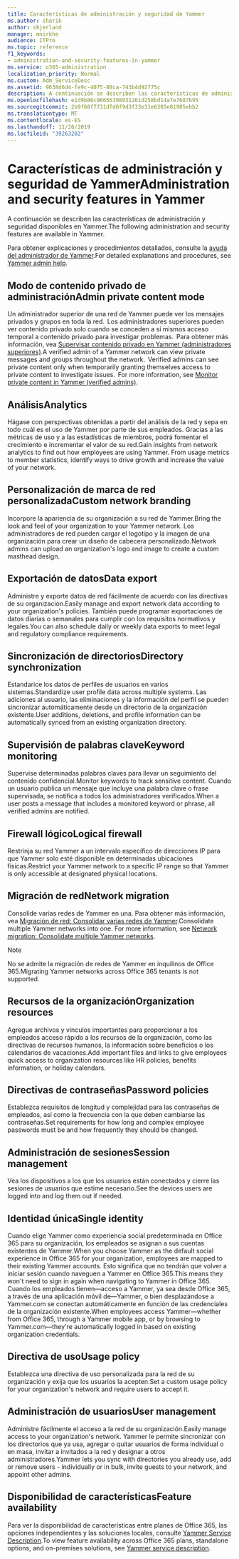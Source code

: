 ```yaml
---
title: Características de administración y seguridad de Yammer
ms.author: sharik
author: skjerland
manager: mnirkhe
audience: ITPro
ms.topic: reference
f1_keywords:
- administration-and-security-features-in-yammer
ms.service: o365-administration
localization_priority: Normal
ms.custom: Adm_ServiceDesc
ms.assetid: 9638d6d4-fe9c-4075-88ca-743b4d92775c
description: A continuación se describen las características de administración y seguridad disponibles en Yammer.
ms.openlocfilehash: e1d9b86c96665398931261d258bd14a7e7687b95
ms.sourcegitcommit: 2b9f68f7731dfd6f9d3f33e31e6303e81985ebb2
ms.translationtype: MT
ms.contentlocale: es-ES
ms.lasthandoff: 11/26/2019
ms.locfileid: "39263202"
---
```

# <a name="administration-and-security-features-in-yammer"></a><span data-ttu-id="2926b-103">Características de administración y seguridad de Yammer</span><span class="sxs-lookup"><span data-stu-id="2926b-103">Administration and security features in Yammer</span></span>

<span data-ttu-id="2926b-104">A continuación se describen las características de administración y seguridad disponibles en Yammer.</span><span class="sxs-lookup"><span data-stu-id="2926b-104">The following administration and security features are available in Yammer.</span></span>
  
<span data-ttu-id="2926b-105">Para obtener explicaciones y procedimientos detallados, consulte la [ayuda del administrador de Yammer](https://go.microsoft.com/fwlink/?LinkId=869688).</span><span class="sxs-lookup"><span data-stu-id="2926b-105">For detailed explanations and procedures, see [Yammer admin help](https://go.microsoft.com/fwlink/?LinkId=869688).</span></span>

## <a name="admin-private-content-mode"></a><span data-ttu-id="2926b-106">Modo de contenido privado de administración</span><span class="sxs-lookup"><span data-stu-id="2926b-106">Admin private content mode</span></span>

<span data-ttu-id="2926b-p101">Un administrador superior de una red de Yammer puede ver los mensajes privados y grupos en toda la red.  Los administradores superiores pueden ver contenido privado solo cuando se conceden a sí mismos acceso temporal a contenido privado para investigar problemas.  Para obtener más información, vea [Supervisar contenido privado en Yammer (administradores superiores)](https://go.microsoft.com/fwlink/?LinkId=627479).</span><span class="sxs-lookup"><span data-stu-id="2926b-p101">A verified admin of a Yammer network can view private messages and groups throughout the network.  Verified admins can see private content only when temporarily granting themselves access to private content to investigate issues.  For more information, see [Monitor private content in Yammer (verified admins)](https://go.microsoft.com/fwlink/?LinkId=627479).</span></span>

## <a name="analytics"></a><span data-ttu-id="2926b-110">Análisis</span><span class="sxs-lookup"><span data-stu-id="2926b-110">Analytics</span></span>

<span data-ttu-id="2926b-p102">Hágase con perspectivas obtenidas a partir del análisis de la red y sepa en todo cuál es el uso de Yammer por parte de sus empleados. Gracias a las métricas de uso y a las estadísticas de miembros, podrá fomentar el crecimiento e incrementar el valor de su red.</span><span class="sxs-lookup"><span data-stu-id="2926b-p102">Gain insights from network analytics to find out how employees are using Yammer. From usage metrics to member statistics, identify ways to drive growth and increase the value of your network.</span></span>

## <a name="custom-network-branding"></a><span data-ttu-id="2926b-113">Personalización de marca de red personalizada</span><span class="sxs-lookup"><span data-stu-id="2926b-113">Custom network branding</span></span>

<span data-ttu-id="2926b-114">Incorpore la apariencia de su organización a su red de Yammer.</span><span class="sxs-lookup"><span data-stu-id="2926b-114">Bring the look and feel of your organization to your Yammer network.</span></span> <span data-ttu-id="2926b-115">Los administradores de red pueden cargar el logotipo y la imagen de una organización para crear un diseño de cabecera personalizado.</span><span class="sxs-lookup"><span data-stu-id="2926b-115">Network admins can upload an organization's logo and image to create a custom masthead design.</span></span>

## <a name="data-export"></a><span data-ttu-id="2926b-116">Exportación de datos</span><span class="sxs-lookup"><span data-stu-id="2926b-116">Data export</span></span>

<span data-ttu-id="2926b-117">Administre y exporte datos de red fácilmente de acuerdo con las directivas de su organización.</span><span class="sxs-lookup"><span data-stu-id="2926b-117">Easily manage and export network data according to your organization's policies.</span></span> <span data-ttu-id="2926b-118">También puede programar exportaciones de datos diarias o semanales para cumplir con los requisitos normativos y legales.</span><span class="sxs-lookup"><span data-stu-id="2926b-118">You can also schedule daily or weekly data exports to meet legal and regulatory compliance requirements.</span></span>
  
## <a name="directory-synchronization"></a><span data-ttu-id="2926b-119">Sincronización de directorios</span><span class="sxs-lookup"><span data-stu-id="2926b-119">Directory synchronization</span></span>

<span data-ttu-id="2926b-120">Estandarice los datos de perfiles de usuarios en varios sistemas.</span><span class="sxs-lookup"><span data-stu-id="2926b-120">Standardize user profile data across multiple systems.</span></span> <span data-ttu-id="2926b-121">Las adiciones al usuario, las eliminaciones y la información del perfil se pueden sincronizar automáticamente desde un directorio de la organización existente.</span><span class="sxs-lookup"><span data-stu-id="2926b-121">User additions, deletions, and profile information can be automatically synced from an existing organization directory.</span></span>

## <a name="keyword-monitoring"></a><span data-ttu-id="2926b-122">Supervisión de palabras clave</span><span class="sxs-lookup"><span data-stu-id="2926b-122">Keyword monitoring</span></span>

<span data-ttu-id="2926b-123">Supervise determinadas palabras claves para llevar un seguimiento del contenido confidencial.</span><span class="sxs-lookup"><span data-stu-id="2926b-123">Monitor keywords to track sensitive content.</span></span> <span data-ttu-id="2926b-124">Cuando un usuario publica un mensaje que incluye una palabra clave o frase supervisada, se notifica a todos los administradores verificados.</span><span class="sxs-lookup"><span data-stu-id="2926b-124">When a user posts a message that includes a monitored keyword or phrase, all verified admins are notified.</span></span>

## <a name="logical-firewall"></a><span data-ttu-id="2926b-125">Firewall lógico</span><span class="sxs-lookup"><span data-stu-id="2926b-125">Logical firewall</span></span>

<span data-ttu-id="2926b-126">Restrinja su red Yammer a un intervalo específico de direcciones IP para que Yammer solo esté disponible en determinadas ubicaciones físicas.</span><span class="sxs-lookup"><span data-stu-id="2926b-126">Restrict your Yammer network to a specific IP range so that Yammer is only accessible at designated physical locations.</span></span>

## <a name="network-migration"></a><span data-ttu-id="2926b-127">Migración de red</span><span class="sxs-lookup"><span data-stu-id="2926b-127">Network migration</span></span>

<span data-ttu-id="2926b-p107">Consolide varias redes de Yammer en una. Para obtener más información, vea [Migración de red: Consolidar varias redes de Yammer](https://go.microsoft.com/fwlink/?LinkID=617488).</span><span class="sxs-lookup"><span data-stu-id="2926b-p107">Consolidate multiple Yammer networks into one. For more information, see [Network migration: Consolidate multiple Yammer networks](https://go.microsoft.com/fwlink/?LinkID=617488).</span></span>
  
> [!NOTE]
> <span data-ttu-id="2926b-130">No se admite la migración de redes de Yammer en inquilinos de Office 365.</span><span class="sxs-lookup"><span data-stu-id="2926b-130">Migrating Yammer networks across Office 365 tenants is not supported.</span></span> 

## <a name="organization-resources"></a><span data-ttu-id="2926b-131">Recursos de la organización</span><span class="sxs-lookup"><span data-stu-id="2926b-131">Organization resources</span></span>

<span data-ttu-id="2926b-132">Agregue archivos y vínculos importantes para proporcionar a los empleados acceso rápido a los recursos de la organización, como las directivas de recursos humanos, la información sobre beneficios o los calendarios de vacaciones.</span><span class="sxs-lookup"><span data-stu-id="2926b-132">Add important files and links to give employees quick access to organization resources like HR policies, benefits information, or holiday calendars.</span></span>
  
## <a name="password-policies"></a><span data-ttu-id="2926b-133">Directivas de contraseñas</span><span class="sxs-lookup"><span data-stu-id="2926b-133">Password policies</span></span>

<span data-ttu-id="2926b-134">Establezca requisitos de longitud y complejidad para las contraseñas de empleados, así como la frecuencia con la que deben cambiarse las contraseñas.</span><span class="sxs-lookup"><span data-stu-id="2926b-134">Set requirements for how long and complex employee passwords must be and how frequently they should be changed.</span></span>
  
## <a name="session-management"></a><span data-ttu-id="2926b-135">Administración de sesiones</span><span class="sxs-lookup"><span data-stu-id="2926b-135">Session management</span></span>

<span data-ttu-id="2926b-136">Vea los dispositivos a los que los usuarios están conectados y cierre las sesiones de usuarios que estime necesario.</span><span class="sxs-lookup"><span data-stu-id="2926b-136">See the devices users are logged into and log them out if needed.</span></span>

## <a name="single-identity"></a><span data-ttu-id="2926b-137">Identidad única</span><span class="sxs-lookup"><span data-stu-id="2926b-137">Single identity</span></span>

<span data-ttu-id="2926b-138">Cuando elige Yammer como experiencia social predeterminada en Office 365 para su organización, los empleados se asignan a sus cuentas existentes de Yammer.</span><span class="sxs-lookup"><span data-stu-id="2926b-138">When you choose Yammer as the default social experience in Office 365 for your organization, employees are mapped to their existing Yammer accounts.</span></span> <span data-ttu-id="2926b-139">Esto significa que no tendrán que volver a iniciar sesión cuando naveguen a Yammer en Office 365.</span><span class="sxs-lookup"><span data-stu-id="2926b-139">This means they won't need to sign in again when navigating to Yammer in Office 365.</span></span> <span data-ttu-id="2926b-140">Cuando los empleados tienen&mdash;acceso a Yammer, ya sea desde Office 365, a través de una aplicación móvil de&mdash;Yammer, o bien desplazándose a Yammer.com se conectan automáticamente en función de las credenciales de la organización existente.</span><span class="sxs-lookup"><span data-stu-id="2926b-140">When employees access Yammer&mdash;whether from Office 365, through a Yammer mobile app, or by browsing to Yammer.com&mdash;they're automatically logged in based on existing organization credentials.</span></span>

## <a name="usage-policy"></a><span data-ttu-id="2926b-141">Directiva de uso</span><span class="sxs-lookup"><span data-stu-id="2926b-141">Usage policy</span></span>

<span data-ttu-id="2926b-142">Establezca una directiva de uso personalizada para la red de su organización y exija que los usuarios la acepten.</span><span class="sxs-lookup"><span data-stu-id="2926b-142">Set a custom usage policy for your organization's network and require users to accept it.</span></span>

## <a name="user-management"></a><span data-ttu-id="2926b-143">Administración de usuarios</span><span class="sxs-lookup"><span data-stu-id="2926b-143">User management</span></span>

<span data-ttu-id="2926b-144">Administre fácilmente el acceso a la red de su organización.</span><span class="sxs-lookup"><span data-stu-id="2926b-144">Easily manage access to your organization's network.</span></span> <span data-ttu-id="2926b-145">Yammer le permite sincronizar con los directorios que ya usa, agregar o quitar usuarios de forma individual o en masa, invitar a invitados a la red y designar a otros administradores.</span><span class="sxs-lookup"><span data-stu-id="2926b-145">Yammer lets you sync with directories you already use, add or remove users - individually or in bulk, invite guests to your network, and appoint other admins.</span></span>

## <a name="feature-availability"></a><span data-ttu-id="2926b-146">Disponibilidad de características</span><span class="sxs-lookup"><span data-stu-id="2926b-146">Feature availability</span></span>

<span data-ttu-id="2926b-147">Para ver la disponibilidad de características entre planes de Office 365, las opciones independientes y las soluciones locales, consulte [Yammer Service Description](yammer-service-description.md).</span><span class="sxs-lookup"><span data-stu-id="2926b-147">To view feature availability across Office 365 plans, standalone options, and on-premises solutions, see [Yammer service description](yammer-service-description.md).</span></span>
  

